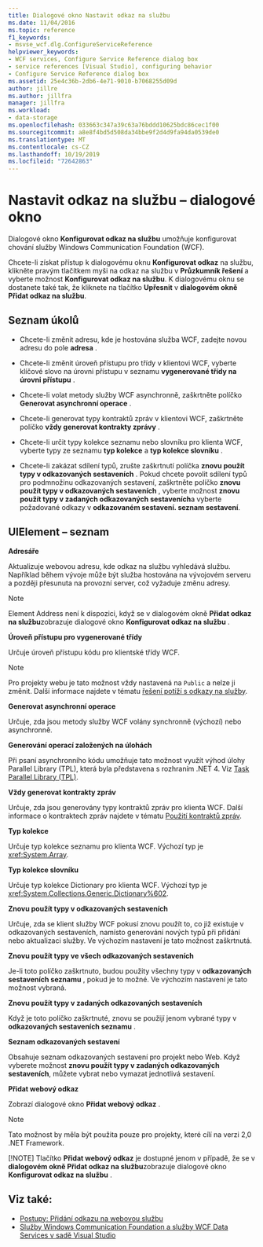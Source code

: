 ```yaml
---
title: Dialogové okno Nastavit odkaz na službu
ms.date: 11/04/2016
ms.topic: reference
f1_keywords:
- msvse_wcf.dlg.ConfigureServiceReference
helpviewer_keywords:
- WCF services, Configure Service Reference dialog box
- service references [Visual Studio], configuring behavior
- Configure Service Reference dialog box
ms.assetid: 25e4c36b-2db6-4e71-9010-b7068255d09d
author: jillre
ms.author: jillfra
manager: jillfra
ms.workload:
- data-storage
ms.openlocfilehash: 033663c347a39c63a76bddd10625bdc86cec1f00
ms.sourcegitcommit: a8e8f4bd5d508da34bbe9f2d4d9fa94da0539de0
ms.translationtype: MT
ms.contentlocale: cs-CZ
ms.lasthandoff: 10/19/2019
ms.locfileid: "72642863"
---
```

# <a name="configure-service-reference-dialog-box"></a>Nastavit odkaz na službu – dialogové okno

Dialogové okno **Konfigurovat odkaz na službu** umožňuje konfigurovat chování služby Windows Communication Foundation (WCF).

Chcete-li získat přístup k dialogovému oknu **Konfigurovat odkaz** na službu, klikněte pravým tlačítkem myši na odkaz na službu v **Průzkumník řešení** a vyberte možnost **Konfigurovat odkaz na službu**. K dialogovému oknu se dostanete také tak, že kliknete na tlačítko **Upřesnit** v **dialogovém okně Přidat odkaz na službu**.

## <a name="task-list"></a>Seznam úkolů

- Chcete-li změnit adresu, kde je hostována služba WCF, zadejte novou adresu do pole **adresa** .

- Chcete-li změnit úroveň přístupu pro třídy v klientovi WCF, vyberte klíčové slovo na úrovni přístupu v seznamu **vygenerované třídy na úrovni přístupu** .

- Chcete-li volat metody služby WCF asynchronně, zaškrtněte políčko **Generovat asynchronní operace** .

- Chcete-li generovat typy kontraktů zpráv v klientovi WCF, zaškrtněte políčko **vždy generovat kontrakty zprávy** .

- Chcete-li určit typy kolekce seznamu nebo slovníku pro klienta WCF, vyberte typy ze seznamu **typ kolekce** a **typ kolekce slovníku** .

- Chcete-li zakázat sdílení typů, zrušte zaškrtnutí políčka **znovu použít typy v odkazovaných sestaveních** . Pokud chcete povolit sdílení typů pro podmnožinu odkazovaných sestavení, zaškrtněte políčko **znovu použít typy v odkazovaných sestaveních** , vyberte možnost **znovu použít typy v zadaných odkazovaných sestaveních**a vyberte požadované odkazy v **odkazovaném sestavení. seznam sestavení**.

## <a name="uielement-list"></a>UIElement – seznam

**Adresáře**

Aktualizuje webovou adresu, kde odkaz na službu vyhledává službu. Například během vývoje může být služba hostována na vývojovém serveru a později přesunuta na provozní server, což vyžaduje změnu adresy.

> [!NOTE]
> Element Address není k dispozici, když se v dialogovém okně **Přidat odkaz na službu**zobrazuje dialogové okno **Konfigurovat odkaz na službu** .

**Úroveň přístupu pro vygenerované třídy**

Určuje úroveň přístupu kódu pro klientské třídy WCF.

> [!NOTE]
> Pro projekty webu je tato možnost vždy nastavená na `Public` a nelze ji změnit. Další informace najdete v tématu [řešení potíží s odkazy na služby](../data-tools/troubleshooting-service-references.md).

**Generovat asynchronní operace**

Určuje, zda jsou metody služby WCF volány synchronně (výchozí) nebo asynchronně.

**Generování operací založených na úlohách**

Při psaní asynchronního kódu umožňuje tato možnost využít výhod úlohy Parallel Library (TPL), která byla představena s rozhraním .NET 4. Viz [Task Parallel Library (TPL)](/dotnet/standard/parallel-programming/task-parallel-library-tpl).

**Vždy generovat kontrakty zpráv**

Určuje, zda jsou generovány typy kontraktů zpráv pro klienta WCF. Další informace o kontraktech zpráv najdete v tématu [Použití kontraktů zpráv](/dotnet/framework/wcf/feature-details/using-message-contracts).

**Typ kolekce**

Určuje typ kolekce seznamu pro klienta WCF. Výchozí typ je <xref:System.Array>.

**Typ kolekce slovníku**

Určuje typ kolekce Dictionary pro klienta WCF. Výchozí typ je <xref:System.Collections.Generic.Dictionary%602>.

**Znovu použít typy v odkazovaných sestaveních**

Určuje, zda se klient služby WCF pokusí znovu použít to, co již existuje v odkazovaných sestaveních, namísto generování nových typů při přidání nebo aktualizaci služby. Ve výchozím nastavení je tato možnost zaškrtnutá.

**Znovu použít typy ve všech odkazovaných sestaveních**

Je-li toto políčko zaškrtnuto, budou použity všechny typy v **odkazovaných sestaveních seznamu** , pokud je to možné. Ve výchozím nastavení je tato možnost vybraná.

**Znovu použít typy v zadaných odkazovaných sestaveních**

Když je toto políčko zaškrtnuté, znovu se použijí jenom vybrané typy v **odkazovaných sestaveních seznamu** .

**Seznam odkazovaných sestavení**

Obsahuje seznam odkazovaných sestavení pro projekt nebo Web. Když vyberete možnost **znovu použít typy v zadaných odkazovaných sestaveních**, můžete vybrat nebo vymazat jednotlivá sestavení.

**Přidat webový odkaz**

Zobrazí dialogové okno **Přidat webový odkaz** .

> [!NOTE]
> Tato možnost by měla být použita pouze pro projekty, které cílí na verzi 2,0 .NET Framework.
>
> [!NOTE]
> Tlačítko **Přidat webový odkaz** je dostupné jenom v případě, že se v **dialogovém okně Přidat odkaz na službu**zobrazuje dialogové okno **Konfigurovat odkaz na službu** .

## <a name="see-also"></a>Viz také:

- [Postupy: Přidání odkazu na webovou službu](how-to-add-update-or-remove-a-wcf-data-service-reference.md)
- [Služby Windows Communication Foundation a služby WCF Data Services v sadě Visual Studio](../data-tools/configure-service-reference-dialog-box.md)